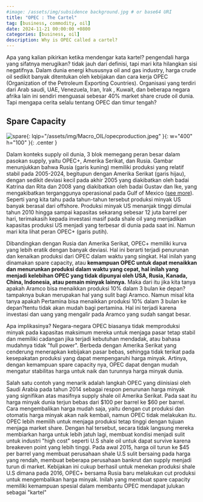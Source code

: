 ```yaml
---
#image: /assets/img/subsidence background.jpg # or base64 URI
title: "OPEC : The Cartel"
tag: [business, commodity, oil]
date: 2024-11-21 00:00:00 +0800
categories: [business, oil]
description: Why is OPEC called a cartel? 
---
```

Apa yang kalian pikirkan ketika mendengar kata kartel? pengendali harga yang sifatnya merugikan? tidak jauh dari definisi, tapi mari kita hilangkan sisi negatifnya. Dalam dunia energi khususnya oil and gas industry, harga crude oil sedikit banyak ditentukan oleh kebijakan dan cara kerja OPEC (Organization of the Petroleum Exporting Countries). Organisasi yang terdiri dari Arab saudi, UAE, Venezuela, Iran, Irak , Kuwait, dan beberapa negara afrika lain ini sendiri menguasai sebesar 40% market share crude oil dunia. Tapi mengapa cerita selalu tentang OPEC dan timur tengah? 

## Spare Capacity
![spare](https://erlangds.github.io/assets/img/Macro_OIL/opecproduction.jpeg){: lqip="/assets/img/Macro_OIL/opecproduction.jpeg" }{: w="400" h="100" }{: .center }

Dalam konteks supply oil dunia, 3 blok memegang peran besar dalam pasokan supply, yaitu OPEC+, Amerika Serikat, dan Rusia. Gambar menunjukkan bahwa Rusia (garis kuning) memiliki produksi yang relatif stabil pada 2005-2024, begitupun dengan Amerika Serikat (garis hijau), dengan sedikit deviasi kecil pada akhir 2005 yang diakibatkan oleh badai Katrina dan Rita dan 2008 yang diakibatkan oleh badai Gustav dan Ike, yang mengakibatkan terganggunya operasional pada Gulf of Mexico ([see more](https://www.eia.gov/todayinenergy/detail.php?id=62104)). Seperti yang kita tahu pada tahun-tahun tersebut produksi minyak US banyak berasal dari offshore. Produksi minyak US menanjak tinggi dimulai tahun 2010 hingga sampai kapasitas sekarang sebesar 12 juta barrel per hari, terimakasih kepada investasi masif pada shale oil yang menjadikan kapasitas produksi US menjadi yang terbesar di dunia pada saat ini. Namun mari kita lihat peran OPEC+ (garis putih). 

Dibandingkan dengan Rusia dan Amerika Serikat, OPEC+ memiliki kurva yang lebih eratik dengan banyak deviasi. Hal ini berarti terjadi penurunan dan kenaikan produksi dari OPEC dalam waktu yang singkat. Hal inilah yang dinamakan spare capacity, atau **kemampuan OPEC untuk dapat menaikkan dan menurunkan produksi dalam waktu yang cepat, hal inilah yang menjadi kelebihan OPEC yang tidak dipunyai oleh USA, Rusia, Kanada, China, Indonesia, atau pemain minyak lainnya.** Maka dari itu jika kita tanya apakah Aramco bisa menaikkan produksi 10% dalam 3 bulan ke depan? tampaknya bukan merupakan hal yang sulit bagi Aramco. Namun misal kita tanya apakah Pertamina bisa menaikkan produksi 10% dalam 3 bulan ke depan?tentu tidak akan mudah bagi pertamina. Hal ini terjadi karena investasi dan uang yang mengalir pada Aramco yang sudah sangat besar. 

Apa implikasinya? Negara-negara OPEC biasanya tidak memproduksi minyak pada kapasitas maksimum mereka untuk menjaga pasar tetap stabil dan memiliki cadangan jika terjadi kebutuhan mendadak, atau bahasa mudahnya tidak "full power". Berbeda dengan Amerika Serikat yang cenderung menerapkan kebijakan pasar bebas, sehingga tidak terikat pada kesepakatan produksi yang dapat mempengaruhi harga minyak. Artinya, dengan kemampuan spare capacity nya, OPEC dapat dengan mudah mengatur stabilitas harga untuk naik dan turunnya harga minyak dunia. 

Salah satu contoh yang menarik adalah langkah OPEC yang diinisiasi oleh Saudi Arabia pada tahun 2014 sebagai respon penurunan harga minyak yang signifikan atas masifnya supply shale oil Amerika Serikat. Pada saat itu harga minyak dunia terjun bebas dari $100 per barrel ke $60 per barrel. Cara mengembalikan harga mudah saja, yaitu dengan cut produksi dan otomatis harga minyak akan naik kembali, namun OPEC tidak melakukan itu. OPEC lebih memilih untuk menjaga produksi tetap tinggi dengan tujuan menjaga market share. Dengan hal tersebut, secara tidak langsung mereka membiarkan harga untuk lebih jatuh lagi, membuat kondisi menjadi sulit untuk industri "high cost" seperti U.S shale oil untuk dapat survive karena breakeven point yang lebih tinggi. Pada awal 2015, harga oil turun ke $45 per barrel yang membuat perusahaan shale U.S sulit bersaing pada harga yang rendah, membuat beberapa perusahaan bankrut dan supply menjadi turun di market. Kebijakan ini cukup berhasil untuk menekan produksi shale U.S dimana pada 2016, OPEC+ bersama Rusia baru melakukan cut produksi untuk mengembalikan harga minyak. Inilah yang membuat spare capacity memiliki kemampuan spesial dalam membantu OPEC mendapat julukan sebagai "kartel" 


